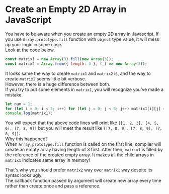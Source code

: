# Create an Empty 2D Array in JavaScript

You have to be aware when you create an empty 2D array in Javascript.
If you use `Array.prototype.fill` function with `object` type value, it will mess up your logic in some case.  
Look at the code below.

```javascript
const matrix1 = new Array(3).fill(new Array(3));
const matrix2 = Array.from({ length: 3 }, (_) => new Array(3));
```

It looks same the way to create `matrix1` and `matrix2` is, and the way to create `matrix2` seems little bit verbose.  
However, there is a huge difference between both.  
If you try to put some elements in `matrix1`, you will recognize you've made a mistake.

```javascript
let num = 1;
for (let i = 0; i < 3; i++) for (let j = 0; j < 3; j++) matrix1[i][j] = num++;
console.log(matrix1);
```

You will expect that the above code lines will print like `[[1, 2, 3], [4, 5, 6], [7, 8, 9]]` but you will meet the result like `[[7, 8, 9], [7, 8, 9], [7, 8, 9]]`.  
Why this happened?  
When `Array.prototype.fill` function is called on the first line, complier will create an empty array having length of 3 first. After then, `matrix1` is filled by the reference of the created empty array. It makes all the child arrays in `matrix1` indicates same array in memory!

That's why you should prefer `matrix2` way over `matrix1` way despite its syntax looks ugly.  
The callback function passed by argument will create new array every time rather than create once and pass a reference.

